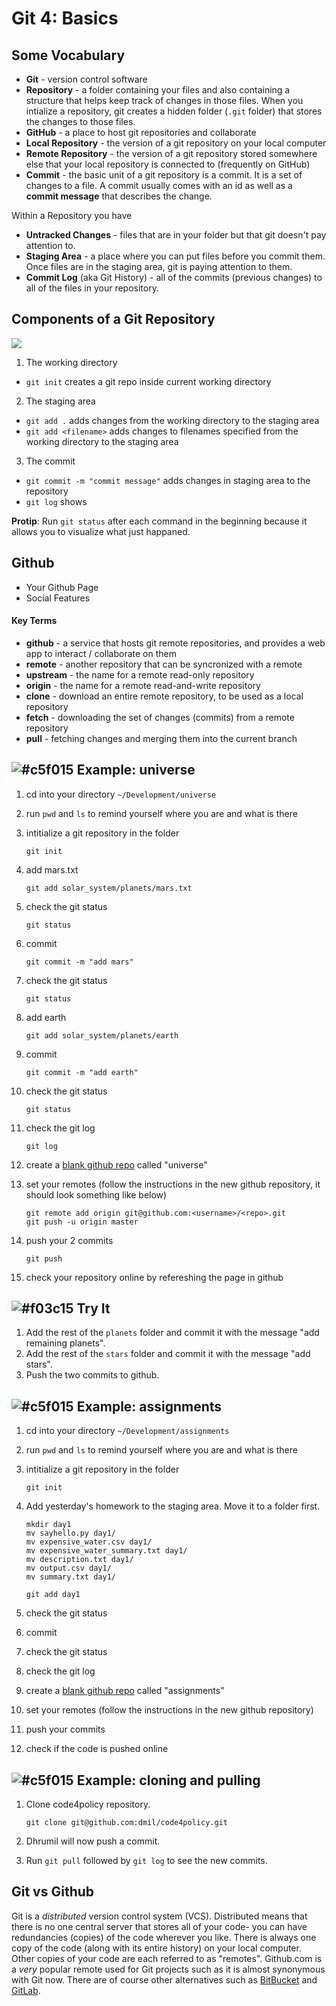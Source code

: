 # Git 4: Basics

## Some Vocabulary

* **Git** - version control software
* **Repository** - a folder containing your files and also containing a structure that helps keep track of changes in those files. When you intialize a repository, git creates a hidden folder (`.git` folder) that stores the changes to those files.
* **GitHub** - a place to host git repositories and collaborate
* **Local Repository** - the version of a git repository on your local computer
* **Remote Repository** - the version of a git repository stored somewhere else that your local repository is connected to (frequently on GitHub)
* **Commit** - the basic unit of a git repository is a commit. It is a set of changes to a file. A commit usually comes with an id as well as a **commit message** that describes the change.

Within a Repository you have

* **Untracked Changes** - files that are in your folder but that git doesn't pay attention to.
* **Staging Area** - a place where you can put files before you commit them. Once files are in the staging area, git is paying attention to them.
* **Commit Log** (aka Git History) - all of the commits (previous changes) to all of the files in your repository.

## Components of a Git Repository

![](https://www.evernote.com/shard/s150/sh/3a1357b6-6250-432c-b5be-6bc0a895b97f/0a90b7cfc659e426/res/930e27c8-7194-484b-84f5-d411e15c2bc5/skitch.jpg?resizeSmall&width=832)

1. The working directory
  - `git init` creates a git repo inside current working directory

2. The staging area
  - `git add .` adds changes from the working directory to the staging area
  - `git add <filename>` adds changes to filenames specified from the working directory to the staging area

3. The commit
  - `git commit -m "commit message"` adds changes in staging area to the repository
  - `git log` shows

**Protip**: Run `git status` after each command in the beginning because it allows you to visualize what just happaned.

## Github

* Your Github Page
* Social Features

#### Key Terms
* **github** - a service that hosts git remote repositories, and provides a web app to interact / collaborate on them
* **remote** - another repository that can be syncronized with a remote
* **upstream** - the name for a remote read-only repository
* **origin** - the name for a remote read-and-write repository
* **clone**  - download an entire remote repository, to be used as a local repository
* **fetch**  - downloading the set of changes (commits) from a remote repository
* **pull**   - fetching changes and merging them into the current branch

## ![#c5f015](https://placehold.it/15/c5f015/000000?text=+) Example: universe

1. cd into your directory `~/Development/universe`
2. run `pwd` and `ls` to remind yourself where you are and what is there
3. intitialize a git repository in the folder

	```
	git init
	```

4.  add mars.txt

	```
	git add solar_system/planets/mars.txt
	```

5. check the git status

	```
	git status
	```

6. commit

	```
	git commit -m "add mars"
	```

7. check the git status

	```
	git status
	```

8. add earth

	```
	git add solar_system/planets/earth
	```

9. commit

	```
	git commit -m "add earth"
	```

10. check the git status

	```
	git status
	```

11. check the git log

	```
	git log
	```

12. create a [blank github repo](https://github.com/new) called "universe"

13. set your remotes (follow the instructions in the new github repository, it should look something like below)
	
	```
	git remote add origin git@github.com:<username>/<repo>.git
	git push -u origin master
	```

14. push your 2 commits

	```
	git push
	```

15. check your repository online by refereshing the page in github

## ![#f03c15](https://placehold.it/15/f03c15/000000?text=+) Try It

1. Add the rest of the `planets` folder and commit it with the message "add remaining planets".
2. Add the rest of the `stars` folder and commit it with the message "add stars".
3. Push the two commits to github.

## ![#c5f015](https://placehold.it/15/c5f015/000000?text=+) Example: assignments

1. cd into your directory `~/Development/assignments`
2. run `pwd` and `ls` to remind yourself where you are and what is there
3. intitialize a git repository in the folder

	```
	git init
	```
4. Add yesterday's homework to the staging area. Move it to a folder first.

	```
	mkdir day1
	mv sayhello.py day1/
	mv expensive_water.csv day1/
	mv expensive_water_summary.txt day1/
	mv description.txt day1/
	mv output.csv day1/
	mv summary.txt day1/

	git add day1
	```

5. check the git status
6. commit
7. check the git status
8. check the git log
9. create a [blank github repo](https://github.com/new) called "assignments"
10. set your remotes (follow the instructions in the new github repository)
11. push your commits
12. check if the code is pushed online

## ![#c5f015](https://placehold.it/15/c5f015/000000?text=+) Example: cloning and pulling

1. Clone code4policy repository.

	```
	git clone git@github.com:dmil/code4policy.git
	```

2. Dhrumil will now push a commit.

3. Run `git pull` followed by `git log` to see the new commits.

## Git vs Github

<!-- TODO: integrate stuff from intro.md - git vs github -->

Git is a _distributed_ version control system (VCS). Distributed means that there is no one central server that stores all of your code- you can have redundancies (copies) of the code wherever you like. There is always one copy of the code (along with its entire history) on your local computer. Other copies of your code are each referred to as "remotes". Github.com is a *very* popular remote used for Git projects such as it is almost synonymous with Git now. There are of course other alternatives such as [BitBucket](https://bitbucket.org/) and [GitLab](https://about.gitlab.com/).
